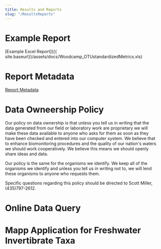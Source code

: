 ```yaml
---
title: Results and Reports
slug: "/ResultsReports"
---
```


# Example Report

[Example Excel Report]({{ site.baseurl}}/assets/docs/Woodcamp_OTUstandardizedMetrics.xls)

# Report Metadata

[Report Metadata]({{site.baseurl}}//assets/docs/Metadata_accompanyingPDF2.pdf)

# Data Owneership Policy

Our policy on data ownership is that unless you tell us in writing that the data generated from our field or laboratory work are proprietary we will make these data available to anyone who asks for them as soon as they have been checked and entered into our computer system. We believe that to enhance biomonitoring procedures and the quality of our nation's waters we should work cooperatively. We believe this means we should openly share ideas and data.

Our policy is the same for the organisms we identify. We keep all of the organisms we identify and unless you tell us in writing not to, we will lend these organisms to anyone who requests them.

Specific questions regarding this policy should be directed to Scott Miller, (435)797-2612.

# Online Data Query

# Mapp Application for Freshwater Invertibrate Taxa